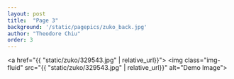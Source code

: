 ```yaml
---
layout: post
title:  "Page 3"
background: '/static/pagepics/zuko_back.jpg'
author: "Theodore Chiu"
order: 3
---
```


<a href="{{ "static/zuko/329543.jpg" | relative_url}}">
	<img class="img-fluid" src="{{ "static/zuko/329543.jpg" | relative_url}}" alt="Demo Image">
</a>

